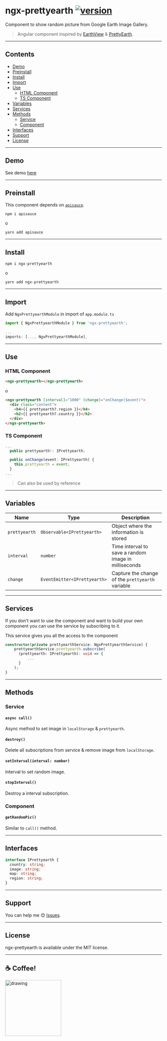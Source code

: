 # ngx-prettyearth [![version](https://img.shields.io/npm/v/ngx-prettyearth?style=flat-square)](https://www.npmjs.com/package/ngx-prettyearth)

Component to show random picture from Google Earth Image Gallery.

> Angular component inspired by [EarthView](https://github.com/limhenry/earthview) & [PrettyEarth](https://github.com/evertdespiegeleer/PrettyEarth).

---

## Contents

- [Demo](#demo)
- [Preinstall](#preinstall)
- [Install](#install)
- [Import](#import)
- [Use](#use)
  - [HTML Component](#html-component)
  - [TS Component](#ts-component)
- [Variables](#variables)
- [Services](#services)
- [Methods](#methods)
  - [Service](#service)
  - [Component](#component)
- [Interfaces](#interfaces)
- [Support](#support)
- [License](#license)

---

## Demo

See demo [here](https://carlitxs.github.io/ngx-prettyearth/prettyearth/)

---

## Preinstall

This component depends on [`apisauce`](https://github.com/infinitered/apisauce).

```
npm i apisauce
```

o

```
yarn add apisauce
```

---

## Install

```
npm i ngx-prettyearth
```

o

```
yarn add ngx-prettyearth
```

---

## Import

Add `NgxPrettyearthModule` in import of `app.module.ts`

```typescript
import { NgxPrettyearthModule } from 'ngx-prettyearth';

...
imports: [..., NgxPrettyearthModule],
```

---

## Use

### HTML Component

```html
<ngx-prettyearth></ngx-prettyearth>
```

o

```html
<ngx-prettyearth [interval]="1000" (change)="onChange($event)">
  <div class="content">
    <h4>{{ prettyearth?.region }}</h4>
    <h2>{{ prettyearth?.country }}</h2>
  </div>
</ngx-prettyearth>
```

### TS Component

```typescript
...
  public prettyearth!: IPrettyearth;

  public onChange(event: IPrettyearth) {
    this.prettyearth = event;
  }
...
```

> Can also be used by reference

---

## Variables

| Name          | Type                         | Description                                          |
| ------------- | ---------------------------- | ---------------------------------------------------- |
| `prettyearth` | `Observable<IPrettyearth>`   | Object where the information is stored               |
| `interval`    | `number`                     | Time interval to save a random image in milliseconds |
| `change`      | `EventEmitter<IPrettyearth>` | Capture the change of the `prettyearth` variable     |

---

## Services

If you don't want to use the component and want to build your own component you can use the service by subscribing to it.

This service gives you all the access to the component

```typescript
constructor(private prettyearthService: NgxPrettyearthService) {
    prettyearthService.prettyearth.subscribe(
      (prettyearth: IPrettyearth): void => {
          ...
      }
    );
}
```

---

## Methods

### Service

#### `async call()`

Async method to set image in `localStorage` & `prettyearth`.

#### `destroy()`

Delete all subscriptions from service & remove image from `localStorage`.

#### `setInterval(interval: number)`

Interval to set random image.

#### `stopInterval()`

Destroy a interval subscription.

### Component

#### `getRandomPic()`

Similar to `call()` method.

---

## Interfaces

```typescript
interface IPrettyearth {
  country: string;
  image: string;
  map: string;
  region: string;
}
```

---

## Support

You can help me 😊 [Issues](https://github.com/cArlitXs/ngx-prettyearth/issues).

---

## License

ngx-prettyearth is available under the MIT license.

---

## ☕ Coffee!

[<img src="https://user-images.githubusercontent.com/1685680/61808727-4925de00-ae3c-11e9-9d60-66bef358fd8e.png" alt="drawing" width="180"/>](https://www.buymeacoffee.com/carlitxs "Buy me a coffee")
